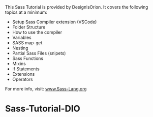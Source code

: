 This Sass Tutorial is provided by DesignIsOrion.
It covers the following topics at a minimum:

- Setup Sass Compiler extension (VSCode)
- Folder Structure
- How to use the compiler
- Variables
- SASS map-get
- Nesting
- Partial Sass Files (snipets)
- Sass Functions
- Mixins
- If Statements
- Extensions
- Operators

For more info, visit: www.Sass-Lang.org
# Sass-Tutorial-DIO
